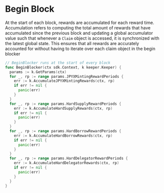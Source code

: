 <!--
order: 7
-->

# Begin Block

At the start of each block, rewards are accumulated for each reward time. Accumulation refers to computing the total amount of rewards that have accumulated since the previous block and updating a global accumulator value such that whenever a `Claim` object is accessed, it is synchronized with the latest global state. This ensures that all rewards are accurately accounted for without having to iterate over each claim object in the begin blocker

```go
// BeginBlocker runs at the start of every block
func BeginBlocker(ctx sdk.Context, k keeper.Keeper) {
  params := k.GetParams(ctx)
  for _, rp := range params.JPYXMintingRewardPeriods {
    err := k.AccumulateJPYXMintingRewards(ctx, rp)
    if err != nil {
      panic(err)
    }
  }
  for _, rp := range params.HardSupplyRewardPeriods {
    err := k.AccumulateHardSupplyRewards(ctx, rp)
    if err != nil {
      panic(err)
    }
  }
  for _, rp := range params.HardBorrowRewardPeriods {
    err := k.AccumulateHardBorrowRewards(ctx, rp)
    if err != nil {
      panic(err)
    }
  }
  for _, rp := range params.HardDelegatorRewardPeriods {
    err := k.AccumulateHardDelegatorRewards(ctx, rp)
    if err != nil {
      panic(err)
    }
  }
}
```
